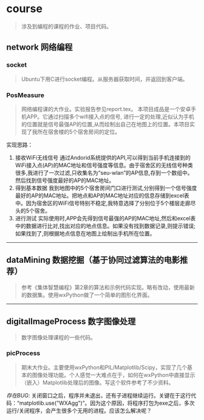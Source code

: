 # course
> 涉及到编程的课程的作业、项目代码。

## network 网络编程

### socket
> Ubuntu下用C进行socket编程。从服务器获取时间，并返回到客户端。

### PosMeasure
>网络编程课的大作业。实验报告参见report.tex。
本项目成品是一个安卓手机APP。它通过扫描多个wifi接入点的信号, 进行一定的处理,近似认为手机的位置就是信号最强AP的位置,从而绘制出自己在地图上的位置。本项目实现了我所在宿舍楼的5个宿舍房间的定位。

实现思路：
1.  接收WiFi无线信号
    通过Andorid系统提供的API,可以得到当前手机连接到的WiFi接入点(AP)的MAC地址和信号强度等信息。由于宿舍区的无线信号种类很多,我进行了一次过滤,只收集名为“seu-wlan”的AP信息,存到一个数组中。然后找到信号强度最好的AP的MAC地址。
2.  得到基本数据
    我到地图中的5个宿舍房间门口进行测试,分别得到一个信号强度最好的AP的MAC地址。把地点和AP的MAC地址对应的信息存储到excel表中。因为宿舍区的WiFi信号特别不稳定,我特意选择了分别位于5个楼层走廊尽头的5个宿舍。
3.  进行测试
    实际使用时,APP会先得到信号最强的AP的MAC地址,然后和excel表中的数据进行比对,找出对应的地点信息。如果没有找到数据记录,则提示错误;如果找到了,则根据地点信息在地图上绘制出手机所在位置。

***
## dataMining 数据挖掘（基于协同过滤算法的电影推荐）
> 参考《集体智慧编程》第2章的算法和示例代码实现。略有改动，使用最新的数据集。使用wxPython做了一个简单的图形化界面。

***
## digitalImageProcess 数字图像处理
> 数字图像处理课程的一些代码。

### picProcess
> 期末大作业。主要使用wxPython和PIL/Matplotlib/Scipy，实现了几个基本的图像处理功能。个人感觉一大难点在于，如何在wxPython中直接显示（嵌入）Matplotlib处理后的图像。写这个软件参考了不少资料。

*存在BUG*: 关闭窗口之后，程序并未退出，还有子进程继续运行。关键在于这行代码：“matplotlib.use("WXAgg")”。因为这个原因，将程序打包为exe之后，多次运行/关闭程序，会产生很多个无用的进程。应该怎么解决呢？
